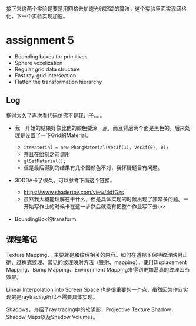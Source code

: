 
接下来这两个实验是要是用网格去加速光线跟踪的算法，这个实验里面实现网格化，下一个实验实现加速。



# assignment 5

- Bounding boxes for primitives
- Sphere voxelization
- Regular grid data structure
- Fast ray-grid intersection
- Flatten the transformation hierarchy

## Log

拖得太久了再次看代码仿佛不是我儿子……

- 我一开始的结果好像比他的颜色要深一点，而且背后两个面是黑色的。后来处理是设置了一下Grid的Material。
  - `itsMaterial = new PhongMaterial(Vec3f(1), Vec3f(0), 0);`
  - 并且在绘制之前调用
  - `glSetMaterial();`
  - 但是最后得到的结果有几个图颜色不对，我怀疑题目有问题。

- 3DDDA卡了很久。可以参考下面这个链接。
  - https://www.shadertoy.com/view/4dfGzs
  - 虽然我大概能理解在干什么，但是具体实现的时候出现了非常多问题。一开始写作业的时候卡在这一步然后就没有把整个作业写下去orz
- BoundingBox的transform

## 课程笔记

Texture Mapping， 主要就是和纹理相关的内容。如何在透视下保持纹理映射正确、过程式纹理、常见的纹理映射方法（投射、mapping），使用Displacement Mapping、Bump Mapping、Environment Mapping来得到更加逼真的纹理凹凸效果。

Linear Interpolation into Screen Space 也是很重要的一个点，虽然因为作业实现的是raytracing所以不需要具体实现。

Shadows，介绍了ray tracing中的软阴影，Projective Texture Shadow，Shadow Maps以及Shadow Volumes。












